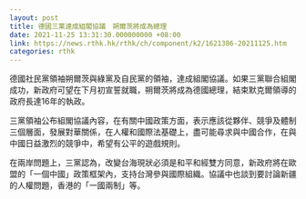 ```yaml
---
layout: post
title: 德國三黨達成組閣協議　朔爾茨將成為總理
date: 2021-11-25 13:31:30.000000000 +08:00
link: https://news.rthk.hk/rthk/ch/component/k2/1621386-20211125.htm
categories: rthk
---
```


德國社民黨領袖朔爾茨與綠黨及自民黨的領袖，達成組閣協議。如果三黨聯合組閣成功，新政府可望在下月初宣誓就職，朔爾茨將成為德國總理，結束默克爾領導的政府長達16年的執政。

三黨領袖公布組閣協議內容，在有關中國政策方面，表示應該從夥伴、競爭及體制三個層面，發展對華關係，在人權和國際法基礎上，盡可能尋求與中國合作，在與中國日益激烈的競爭中，希望有公平的遊戲規則。

在兩岸問題上，三黨認為，改變台海現狀必須是和平和經雙方同意，新政府將在歐盟的「一個中國」政策框架內，支持台灣參與國際組織。協議中也談到要討論新疆的人權問題，香港的「一國兩制」等。
